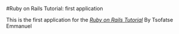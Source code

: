 #Ruby on Rails Tutorial: first application

This is the first application for the [*Ruby on Rails Tutorial*](htpp://railsutorial.org)
By Tsofatse Emmanuel
